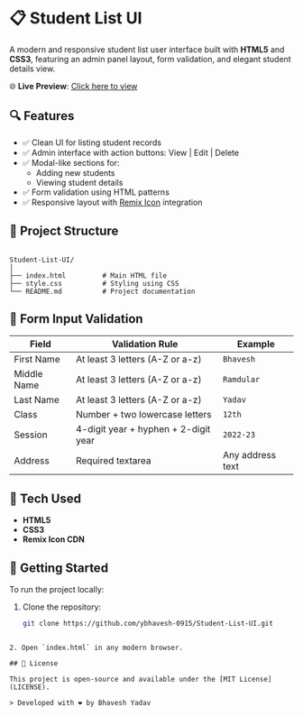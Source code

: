 # 📋 Student List UI

A modern and responsive student list user interface built with **HTML5** and **CSS3**, featuring an admin panel layout, form validation, and elegant student details view.

🌐 **Live Preview**: [Click here to view](https://ybhavesh-0915.github.io/Student-List-UI/)

## 🔍 Features

- ✅ Clean UI for listing student records
- ✅ Admin interface with action buttons: View | Edit | Delete
- ✅ Modal-like sections for:
  - Adding new students
  - Viewing student details
- ✅ Form validation using HTML patterns
- ✅ Responsive layout with [Remix Icon](https://remixicon.com/) integration

## 📁 Project Structure

```

Student-List-UI/
│
├── index.html         # Main HTML file
├── style.css          # Styling using CSS
└── README.md          # Project documentation

````

## 🧪 Form Input Validation

| Field         | Validation Rule                          | Example          |
|---------------|-------------------------------------------|------------------|
| First Name    | At least 3 letters (A-Z or a-z)           | `Bhavesh`        |
| Middle Name   | At least 3 letters (A-Z or a-z)           | `Ramdular`       |
| Last Name     | At least 3 letters (A-Z or a-z)           | `Yadav`          |
| Class         | Number + two lowercase letters            | `12th`           |
| Session       | 4-digit year + hyphen + 2-digit year      | `2022-23`        |
| Address       | Required textarea                         | Any address text |

## 🎨 Tech Used

- **HTML5**
- **CSS3**
- **Remix Icon CDN**

## 🚀 Getting Started

To run the project locally:

1. Clone the repository:
   ```bash
   git clone https://github.com/ybhavesh-0915/Student-List-UI.git
````

2. Open `index.html` in any modern browser.

## 📄 License

This project is open-source and available under the [MIT License](LICENSE).

> Developed with ❤️ by Bhavesh Yadav